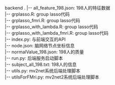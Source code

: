 backend
.
|-- all_feature_198.json: 198人的特征数据  
|-- grplasso.R: group lasso代码  
|-- grplasso_fmri.R: group lasso代码  
|-- grplasso_with_lambda.R: group lasso代码  
|-- grplasso_with_lambda_fmri.R: group lasso代码  
|-- index.py: 与前端交互的API  
|-- node.json: 脑网络节点坐标信息  
|-- normalValue_198.json: 198人的质量  
|-- run.py: 后端服务启动脚本  
|-- subject_all_198.txt: 198人的信息  
|-- utils.py: mv2net系统后端处理脚本  
|-- utilsForFMri.py: mv2net2系统后端处理脚本  
